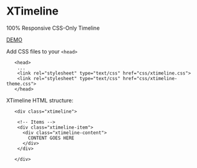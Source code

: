 # XTimeline
100% Responsive CSS-Only Timeline


[DEMO](http://markiearnold.github.io/xtimeline/)



Add CSS files to your `<head>`

       <head>
        ...
        <link rel="stylesheet" type="text/css" href="css/xtimeline.css">
        <link rel="stylesheet" type="text/css" href="css/xtimeline-theme.css">
       </head>


XTimeline HTML structure:

       <div class="xtimeline">
       
        <!-- Items -->
        <div class="xtimeline-item">
          <div class="xtimeline-content">
            CONTENT GOES HERE
          </div>
        </div>
        
       </div>


